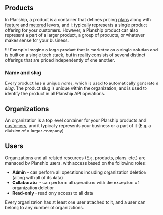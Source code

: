 ## Products

In Planship, a product is a container that defines pricing [plans](plans.md) along with [feature](feature-levers.md) and [metered](metered-levers.md) levers, and it typically represents a single product offering for your customers. However, a Planship product can also represent a part of a larger product, a group of products, or whatever makes sense for your business.

!!! Example
    Imagine a large product that is marketed as a single solution and is built on a single tech stack, but in reality consists of several distinct offerings that are priced independently of one another.

### Name and slug

Every product has a unique _name_, which is used to automatically generate a _slug_. The product slug is unique within the organization, and is used to identify the product in all Planship API operations.

## Organizations

An organization is a top level container for your Planship products and [customers](customers.md), and it typically represents your business or a part of it (E.g. a division of a larger company).

## Users

Organizations and all related resources (E.g. products, plans, etc.) are managed by Planship users, with access based on the following roles:

- **Admin** - can perform all operations including organization deletion (along with all of its data)
- **Collaborator** - can perform all operations with the exception of organization deletion
- **Read-only** - read only access to all data

Every organization has at least one user attached to it, and a user can belong to any number of organizations.
